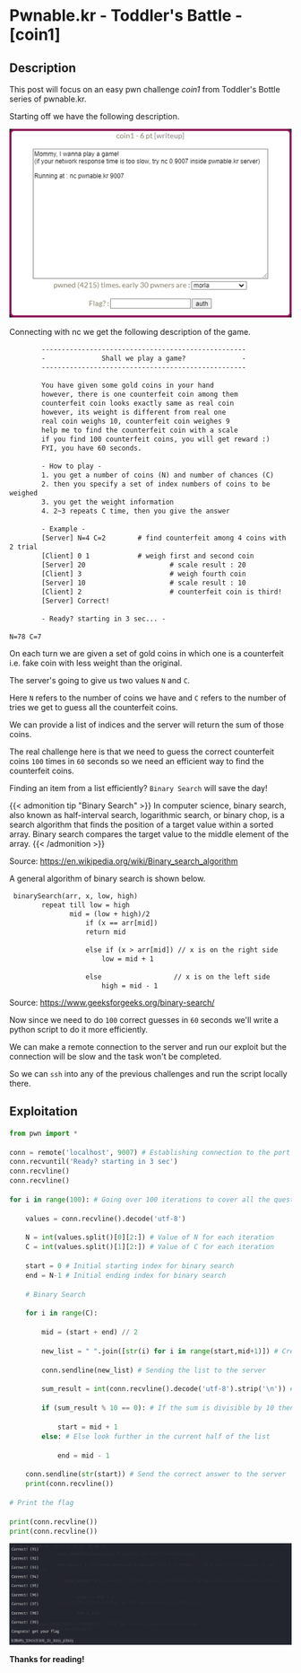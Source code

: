 # Pwnable.kr - Toddler's Battle - [coin1]


<!--more-->

## Description

This post will focus on an easy pwn challenge *coin1* from Toddler's Bottle series of pwnable.kr.

Starting off we have the following description.

![Description](1.png "Description")

Connecting with nc we get the following description of the game.

```
        ---------------------------------------------------
        -              Shall we play a game?              -
        ---------------------------------------------------

        You have given some gold coins in your hand
        however, there is one counterfeit coin among them
        counterfeit coin looks exactly same as real coin
        however, its weight is different from real one
        real coin weighs 10, counterfeit coin weighes 9
        help me to find the counterfeit coin with a scale
        if you find 100 counterfeit coins, you will get reward :)
        FYI, you have 60 seconds.

        - How to play - 
        1. you get a number of coins (N) and number of chances (C)
        2. then you specify a set of index numbers of coins to be weighed
        3. you get the weight information
        4. 2~3 repeats C time, then you give the answer

        - Example -
        [Server] N=4 C=2        # find counterfeit among 4 coins with 2 trial
        [Client] 0 1            # weigh first and second coin
        [Server] 20                     # scale result : 20
        [Client] 3                      # weigh fourth coin
        [Server] 10                     # scale result : 10
        [Client] 2                      # counterfeit coin is third!
        [Server] Correct!

        - Ready? starting in 3 sec... -

N=78 C=7
```

On each turn we are given a set of gold coins in which one is a counterfeit i.e. fake coin with less weight than the original.

The server's going to give us two values ```N``` and ```C```.

Here ```N``` refers to the number of coins we have and ```C``` refers to the number of tries we get to guess all the counterfeit coins.

We can provide a list of indices and the server will return the sum of those coins. 

The real challenge here is that we need to guess the correct counterfeit coins ```100``` times in ```60``` seconds so we need an efficient way to find the counterfeit coins.

Finding an item from a list efficiently? ```Binary Search``` will save the day!

{{< admonition tip "Binary Search" >}}
In computer science, binary search, also known as half-interval search, logarithmic search, or binary chop, is a search algorithm that finds the position of a target value within a sorted array. Binary search compares the target value to the middle element of the array. 
{{< /admonition >}}

Source: https://en.wikipedia.org/wiki/Binary_search_algorithm

A general algorithm of binary search is shown below.

```
 binarySearch(arr, x, low, high)
        repeat till low = high
               mid = (low + high)/2
                   if (x == arr[mid])
                   return mid
   
                   else if (x > arr[mid]) // x is on the right side
                       low = mid + 1
   
                   else                  // x is on the left side
                       high = mid - 1                    
```

Source: https://www.geeksforgeeks.org/binary-search/

Now since we need to do ```100``` correct guesses in ```60``` seconds we'll write a python script to do it more efficiently.

We can make a remote connection to the server and run our exploit but the connection will be slow and the task won't be completed.

So we can ```ssh``` into any of the previous challenges and run the script locally there.

## Exploitation

```python
from pwn import *

conn = remote('localhost', 9007) # Establishing connection to the port 9007 locally for fast response
conn.recvuntil('Ready? starting in 3 sec')
conn.recvline()
conn.recvline()

for i in range(100): # Going over 100 iterations to cover all the questions.

	values = conn.recvline().decode('utf-8')
	
	N = int(values.split()[0][2:]) # Value of N for each iteration
	C = int(values.split()[1][2:]) # Value of C for each iteration
	
	start = 0 # Initial starting index for binary search
	end = N-1 # Initial ending index for binary search
	
	# Binary Search
	
	for i in range(C): 
	
		mid = (start + end) // 2
		
		new_list = " ".join([str(i) for i in range(start,mid+1)]) # Create a list of indices to send to the server
		
		conn.sendline(new_list) # Sending the list to the server
		
		sum_result = int(conn.recvline().decode('utf-8').strip('\n')) # Server's response of our indices list
		
		if (sum_result % 10 == 0): # If the sum is divisible by 10 then look for the other half of the list
		
			start = mid + 1
		else: # Else look further in the current half of the list
		
			end = mid - 1

	conn.sendline(str(start)) # Send the correct answer to the server
	print(conn.recvline()) 

# Print the flag
	
print(conn.recvline()) 
print(conn.recvline()) 

```

![Running the Exploit](2.png "Running the Exploit")

**Thanks for reading!**
